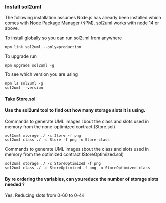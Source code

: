 ### Install sol2uml
The following installation assumes Node.js has already been installed which comes with Node Package Manager (NPM). sol2uml works with node 14 or above.

To install globally so you can run sol2uml from anywhere

```
npm link sol2uml --only=production
```

To upgrade run
```
npm upgrade sol2uml -g
```

To see which version you are using
```
npm ls sol2uml -g
sol2uml --version
```

#### Take Store.sol
#### Use the sol2uml tool to find out how many storage slots it is using.

Commands to generate UML images about the class and slots used in memory from the none-optimized contract (Store.sol)
```
sol2uml storage ./ -c Store -f png
sol2uml class ./ -c Store -f png -o Store-class
```

Commands to generate UML images about the class and slots used in memory from the optimized contract (StoreOptimized.sol)
```
sol2uml storage ./ -c StoreOptimized -f png
sol2uml class ./ -c StoreOptimized -f png -o StoreOptimized-class
```

#### By re ordering the variables, can you reduce the number of storage slots needed ?
Yes. Reducing slots from 0-60 to 0-44
